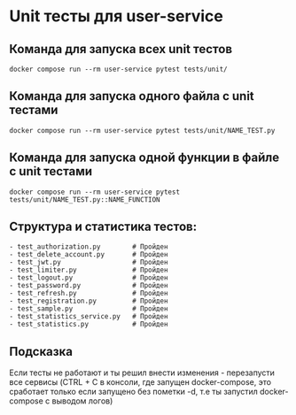 # Unit тесты для user-service

## Команда для запуска всех unit тестов
```
docker compose run --rm user-service pytest tests/unit/
```

## Команда для запуска одного файла с unit тестами
```
docker compose run --rm user-service pytest tests/unit/NAME_TEST.py
```

## Команда для запуска одной функции в файле с unit тестами
```
docker compose run --rm user-service pytest tests/unit/NAME_TEST.py::NAME_FUNCTION
```

## Структура и статистика тестов:
```
- test_authorization.py        # Пройден
- test_delete_account.py       # Пройден
- test_jwt.py                  # Пройден
- test_limiter.py              # Пройден
- test_logout.py               # Пройден
- test_password.py             # Пройден
- test_refresh.py              # Пройден
- test_registration.py         # Пройден
- test_sample.py               # Пройден
- test_statistics_service.py   # Пройден
- test_statistics.py           # Пройден
```

## Подсказка
Если тесты не работают и ты решил внести изменения - перезапусти все сервисы
(CTRL + C в консоли, где запущен docker-compose, это сработает только если запущено без пометки -d, т.е ты запустил docker-compose с выводом логов)
